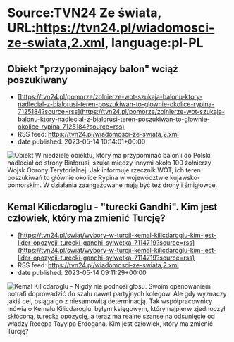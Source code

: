 # Source:TVN24 Ze świata, URL:https://tvn24.pl/wiadomosci-ze-swiata,2.xml, language:pl-PL

## Obiekt "przypominający balon" wciąż poszukiwany
 - [https://tvn24.pl/pomorze/zolnierze-wot-szukaja-balonu-ktory-nadlecial-z-bialorusi-teren-poszukiwan-to-glownie-okolice-rypina-7125184?source=rss](https://tvn24.pl/pomorze/zolnierze-wot-szukaja-balonu-ktory-nadlecial-z-bialorusi-teren-poszukiwan-to-glownie-okolice-rypina-7125184?source=rss)
 - RSS feed: https://tvn24.pl/wiadomosci-ze-swiata,2.xml
 - date published: 2023-05-14 10:14:01+00:00

<img alt="Obiekt " src="https://tvn24.pl/najnowsze/cdn-zdjecie-5dhiss-kipichy-13052023-zolnierze-8-kujawsko-pomorskiej-brygady-obrony-terytorialnej-w-akcji-7125254/alternates/LANDSCAPE_1280" />
    W niedzielę obiektu, który ma przypominać balon i do Polski nadleciał od strony Białorusi, szuka między innymi około 100 żołnierzy Wojsk Obrony Terytorialnej. Jak informuje rzecznik WOT, ich teren poszukiwań to głównie okolice Rypina w województwie kujawsko-pomorskim. W działania zaangażowane mają być też drony i śmigłowce.

## Kemal Kilicdaroglu - "turecki Gandhi". Kim jest człowiek, który ma zmienić Turcję?
 - [https://tvn24.pl/swiat/wybory-w-turcji-kemal-kilicdaroglu-kim-jest-lider-opozycji-turecki-gandhi-sylwetka-7114719?source=rss](https://tvn24.pl/swiat/wybory-w-turcji-kemal-kilicdaroglu-kim-jest-lider-opozycji-turecki-gandhi-sylwetka-7114719?source=rss)
 - RSS feed: https://tvn24.pl/wiadomosci-ze-swiata,2.xml
 - date published: 2023-05-14 09:11:29+00:00

<img alt="Kemal Kilicdaroglu - " src="https://tvn24.pl/najnowsze/cdn-zdjecie-xad8et-kemal-kilicdaroglu-7115052/alternates/LANDSCAPE_1280" />
    Nigdy nie podnosi głosu. Swoim opanowaniem potrafi doprowadzić do szału nawet partyjnych kolegów. Ale gdy wyznaczy jakiś cel, osiąga go z niesamowitą determinacją. Tak współpracownicy mówią o Kemalu Kilicdaroglu, byłym księgowym, który najpierw zjednoczył skłóconą, turecką opozycję, a teraz ma realne szanse na odsunięcie od władzy Recepa Tayyipa Erdogana. Kim jest człowiek, który ma zmienić Turcję?

